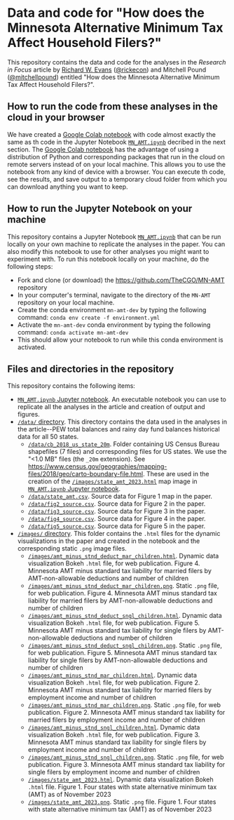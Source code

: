 # Data and code for "How does the Minnesota Alternative Minimum Tax Affect Household Filers?"
This repository contains the data and code for the analyses in the *Research in Focus* article by [Richard W. Evans](https://sites.google.com/site/rickecon) ([@rickecon](https://github.com/rickecon)) and Mitchell Pound ([@mitchellpound](https://github.com/mitchellpound)) entitled "How does the Minnesota Alternative Minimum Tax Affect Household Filers?".

## How to run the code from these analyses in the cloud in your browser
We have created a [Google Colab notebook](https://colab.research.google.com/drive/1TYFiOsyHzkdmXEn5ygFDcZioq2GqAT7C?usp=sharing) with code almost exactly the same as th code in the Jupyter Notebook [`MN_AMT.ipynb`](MN_AMT.ipynb) decribed in the next section. The [Google Colab notebook](https://colab.research.google.com/drive/1TYFiOsyHzkdmXEn5ygFDcZioq2GqAT7C?usp=sharing) has the advantage of using a distribution of Python and corresponding packages that run in the cloud on remote servers instead of on your local machine. This allows you to use the notebook from any kind of device with a browser. You can execute th code, see the results, and save output to a temporary cloud folder from which you can download anything you want to keep.

## How to run the Jupyter Notebook on your machine
This repository contains a Jupyter Notebook [`MN_AMT.ipynb`](MN_AMT.ipynb) that can be run locally on your own machine to replicate the analyses in the paper. You can also modify this notebook to use for other analyses you might want to experiment with. To run this notebook locally on your machine, do the following steps:
* Fork and clone (or download) the https://github.com/TheCGO/MN-AMT repository
* In your computer's terminal, navigate to the directory of the `MN-AMT` repository on your local machine.
* Create the conda environment `mn-amt-dev` by typing the following command: `conda env create -f environment.yml`
* Activate the `mn-amt-dev` conda environment by typing the following command: `conda activate mn-amt-dev`
* This should allow your notebook to run while this conda environment is activated.


## Files and directories in the repository
This repository contains the following items:
* [`MN_AMT.ipynb` Jupyter notebook](MN_AMT.ipynb). An executable notebook you can use to replicate all the analyses in the article and creation of output and figures.
* [`/data/` directory](data/). This directory contains the data used in the analyses in the article--PEW total balances and rainy day fund balances historical data for all 50 states.
    * [`/data/cb_2018_us_state_20m`](/data/cb_2018_us_state_20m). Folder containing US Census Bureau shapefiles (7 files) and corresponding files for US states. We use the "<1.0 MB" files (the `_20m` extension). See https://www.census.gov/geographies/mapping-files/2018/geo/carto-boundary-file.html. These are used in the creation of the [`/images/state_amt_2023.html`](/images/state_amt_2023.html) map image in [`MN_AMT.ipynb` Jupyter notebook](MN_AMT.ipynb).
    * [`/data/state_amt.csv`](/data/state_amt.csv). Source data for Figure 1 map in the paper.
    * [`/data/fig2_source.csv`](/data/fig2_source.csv). Source data for Figure 2 in the paper.
    * [`/data/fig3_source.csv`](/data/fig3_source.csv). Source data for Figure 3 in the paper.
    * [`/data/fig4_source.csv`](/data/fig4_source.csv). Source data for Figure 4 in the paper.
    * [`/data/fig5_source.csv`](/data/fig5_source.csv). Source data for Figure 5 in the paper.
* [`/images/` directory](images/). This folder contains the `.html` files for the dynamic visualizations in the paper and created in the notebook and the corresponding static `.png` image files.
    * [`/images/amt_minus_stnd_deduct_mar_children.html`](/images/amt_minus_stnd_deduct_mar_children.html). Dynamic data visualization Bokeh `.html` file, for web publication. Figure 4. Minnesota AMT minus standard tax liability for married filers by AMT-non-allowable deductions and number of children
    * [`/images/amt_minus_stnd_deduct_mar_children.png`](/images/amt_minus_stnd_deduct_mar_children.png). Static `.png` file, for web publication. Figure 4. Minnesota AMT minus standard tax liability for married filers by AMT-non-allowable deductions and number of children
    * [`/images/amt_minus_stnd_deduct_sngl_children.html`](/images/amt_minus_stnd_deduct_sngl_children.html). Dynamic data visualization Bokeh `.html` file, for web publication. Figure 5. Minnesota AMT minus standard tax liability for single filers by AMT-non-allowable deductions and number of children
    * [`/images/amt_minus_stnd_deduct_sngl_children.png`](/images/amt_minus_stnd_deduct_sngl_children.png). Static `.png` file, for web publication. Figure 5. Minnesota AMT minus standard tax liability for single filers by AMT-non-allowable deductions and number of children
    * [`/images/amt_minus_stnd_mar_children.html`](/images/amt_minus_stnd_mar_children.html). Dynamic data visualization Bokeh `.html` file, for web publication. Figure 2. Minnesota AMT minus standard tax liability for married filers by employment income and number of children
    * [`/images/amt_minus_stnd_mar_children.png`](/images/amt_minus_stnd_mar_children.png). Static `.png` file, for web publication. Figure 2. Minnesota AMT minus standard tax liability for married filers by employment income and number of children
    * [`/images/amt_minus_stnd_sngl_children.html`](/images/amt_minus_stnd_sngl_children.html). Dynamic data visualization Bokeh `.html` file, for web publication. Figure 3. Minnesota AMT minus standard tax liability for single filers by employment income and number of children
    * [`/images/amt_minus_stnd_sngl_children.png`](/images/amt_minus_stnd_sngl_children.png). Static `.png` file, for web publication. Figure 3. Minnesota AMT minus standard tax liability for single filers by employment income and number of children
    * [`/images/state_amt_2023.html`](/images/state_amt_2023.html). Dynamic data visualization Bokeh `.html` file. Figure 1. Four states with state alternative minimum tax (AMT) as of November 2023
    * [`/images/state_amt_2023.png`](/images/state_amt_2023.png). Static `.png` file. Figure 1. Four states with state alternative minimum tax (AMT) as of November 2023
